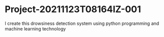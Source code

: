 # Project-20211123T08164IZ-001
I create this drowsiness detection system using python programming and machine learning technology
